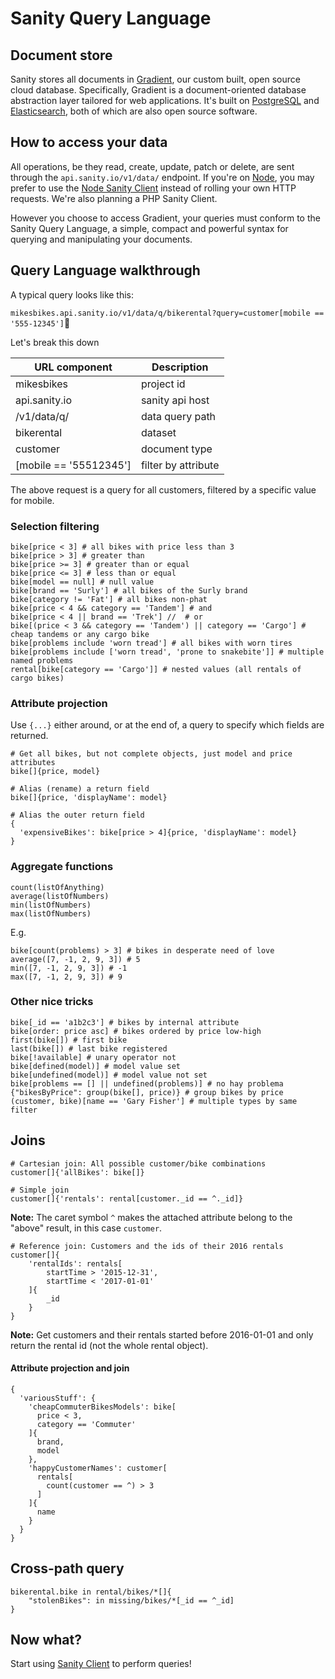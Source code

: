 # Sanity Query Language


## Document store

Sanity stores all documents in [Gradient](https://github.com/sanity-io/gradient), our custom built, open source cloud database. Specifically, Gradient is a document-oriented database abstraction layer tailored for web applications. It's built on [PostgreSQL](https://www.postgresql.org/) and [Elasticsearch](http://www.elasticsearch.org), both of which are also open source software.


## How to access your data

All operations, be they read, create, update, patch or delete, are sent through the `api.sanity.io/v1/data/` endpoint. If you're on [Node](http://nodejs.org), you may prefer to use the [Node Sanity Client](https://github.com/sanity-io/client) instead of rolling your own HTTP requests. We're also planning a PHP Sanity Client.

However you choose to access Gradient, your queries must conform to the Sanity Query Language, a simple, compact and powerful syntax for querying and manipulating your documents.


## Query Language walkthrough

A typical query looks like this:

`mikesbikes.api.sanity.io/v1/data/q/bikerental?query=customer[mobile == '555-12345']`

Let's break this down

| URL component | Description |
| --- | --- |
| mikesbikes| project id |
| api.sanity.io| sanity api host |
| /v1/data/q/| data query path |
| bikerental| dataset |
| customer| document type |
| [mobile == '55512345'] | filter by attribute |

The above request is a query for all customers, filtered by a specific value for mobile.


### Selection filtering

```
bike[price < 3] # all bikes with price less than 3
bike[price > 3] # greater than
bike[price >= 3] # greater than or equal
bike[price <= 3] # less than or equal
bike[model == null] # null value
bike[brand == 'Surly'] # all bikes of the Surly brand
bike[category != 'Fat'] # all bikes non-phat
bike[price < 4 && category == 'Tandem'] # and
bike[price < 4 || brand == 'Trek'] //  # or
bike[(price < 3 && category == 'Tandem') || category == 'Cargo'] # cheap tandems or any cargo bike
bike[problems include 'worn tread'] # all bikes with worn tires
bike[problems include ['worn tread', 'prone to snakebite']] # multiple named problems
rental[bike[category == 'Cargo']] # nested values (all rentals of cargo bikes)
```


### Attribute projection

Use `{...}` either around, or at the end of, a query to specify which fields are returned.

```
# Get all bikes, but not complete objects, just model and price attributes
bike[]{price, model}
```

```
# Alias (rename) a return field
bike[]{price, 'displayName': model}
```

```
# Alias the outer return field
{
  'expensiveBikes': bike[price > 4]{price, 'displayName': model}
}
```


### Aggregate functions

```
count(listOfAnything)
average(listOfNumbers)
min(listOfNumbers)
max(listOfNumbers)
```

E.g.

```
bike[count(problems) > 3] # bikes in desperate need of love
average([7, -1, 2, 9, 3]) # 5
min([7, -1, 2, 9, 3]) # -1
max([7, -1, 2, 9, 3]) # 9
```


### Other nice tricks

```
bike[_id == 'a1b2c3'] # bikes by internal attribute
bike[order: price asc] # bikes ordered by price low-high
first(bike[]) # first bike
last(bike[]) # last bike registered
bike[!available] # unary operator not
bike[defined(model)] # model value set
bike[undefined(model)] # model value not set
bike[problems == [] || undefined(problems)] # no hay problema
{"bikesByPrice": group(bike[], price)} # group bikes by price
(customer, bike)[name == 'Gary Fisher'] # multiple types by same filter
```


## Joins

```
# Cartesian join: All possible customer/bike combinations
customer[]{'allBikes': bike[]}
```

```
# Simple join
customer[]{'rentals': rental[customer._id == ^._id]}
```

**Note:** The caret symbol `^` makes the attached attribute belong to the "above" result, in this case `customer`.

```
# Reference join: Customers and the ids of their 2016 rentals
customer[]{
	'rentalIds': rentals[
		startTime > '2015-12-31',
		startTime < '2017-01-01'
	]{
		_id
	}
}
```

**Note:** Get customers and their rentals started before 2016-01-01 and only return the rental id (not the whole rental object).


#### Attribute projection and join

```
{
  'variousStuff': {
    'cheapCommuterBikesModels': bike[
      price < 3,
      category == 'Commuter'
    ]{
      brand,
      model
    },
    'happyCustomerNames': customer[
      rentals[
        count(customer == ^) > 3
      ]
    ]{
      name
    }
  }
}
```


## Cross-path query

```
bikerental.bike in rental/bikes/*[]{
	"stolenBikes": in missing/bikes/*[_id == ^_id]
}
```


## Now what?

Start using [Sanity Client](https://github.com/sanity-io/client) to perform queries!
